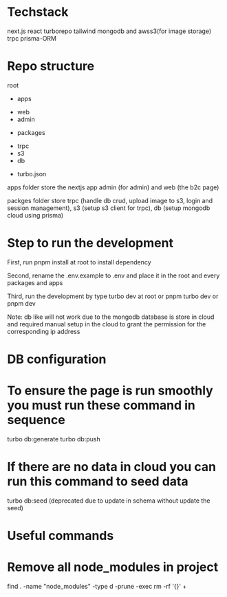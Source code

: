 

# Techstack

next.js react turborepo tailwind mongodb and awss3(for image storage) trpc prisma-ORM

# Repo structure
root
 - apps
  + web
  + admin
 - packages
  + trpc
  + s3
  + db
 - turbo.json

apps folder store the nextjs app admin (for admin) and web (the b2c page)

packges folder store trpc (handle db crud, upload image to s3, login and session management), s3 (setup s3 client for trpc), db (setup mongodb cloud using prisma) 

# Step to run the development

First, run pnpm install at root to install dependency

Second, rename the .env.example to .env and place it in the root and every packages and apps

Third, run the development by type turbo dev at root or pnpm turbo dev or pnpm dev

Note: db like will not work due to the mongodb database is store in cloud and required manual setup in the cloud to grant the permission for the corresponding ip address

# DB configuration

# To ensure the page is run smoothly you must run these command in sequence

turbo db:generate
turbo db:push

# If there are no data in cloud you can run this command to seed data

turbo db:seed (deprecated due to update in schema without update the seed)


# Useful commands

# Remove all node_modules in project
find . -name "node_modules" -type d -prune -exec rm -rf '{}' +